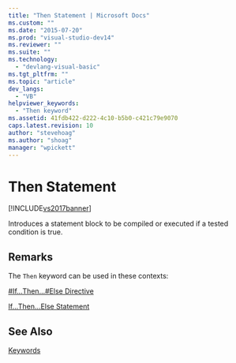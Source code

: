 ```yaml
---
title: "Then Statement | Microsoft Docs"
ms.custom: ""
ms.date: "2015-07-20"
ms.prod: "visual-studio-dev14"
ms.reviewer: ""
ms.suite: ""
ms.technology: 
  - "devlang-visual-basic"
ms.tgt_pltfrm: ""
ms.topic: "article"
dev_langs: 
  - "VB"
helpviewer_keywords: 
  - "Then keyword"
ms.assetid: 41fdb422-d222-4c10-b5b0-c421c79e9070
caps.latest.revision: 10
author: "stevehoag"
ms.author: "shoag"
manager: "wpickett"
---
```

# Then Statement
[!INCLUDE[vs2017banner](../../../includes/vs2017banner.md)]

Introduces a statement block to be compiled or executed if a tested condition is true.  
  
## Remarks  
 The `Then` keyword can be used in these contexts:  
  
 [#If...Then...#Else Directive](../../../visual-basic/language-reference/directives/if-then-else-directives.md)  
  
 [If...Then...Else Statement](../../../visual-basic/language-reference/statements/if-then-else-statement.md)  
  
## See Also  
 [Keywords](../../../visual-basic/language-reference/keywords/index.md)